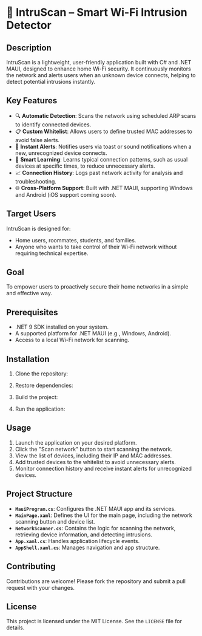 ﻿# 🔐 IntruScan – Smart Wi-Fi Intrusion Detector

## Description
IntruScan is a lightweight, user-friendly application built with C# and .NET MAUI, designed to enhance home Wi-Fi security. It continuously monitors the network and alerts users when an unknown device connects, helping to detect potential intrusions instantly.

## Key Features
- 🔍 **Automatic Detection**: Scans the network using scheduled ARP scans to identify connected devices.
- 📋 **Custom Whitelist**: Allows users to define trusted MAC addresses to avoid false alerts.
- 🚨 **Instant Alerts**: Notifies users via toast or sound notifications when a new, unrecognized device connects.
- 🧠 **Smart Learning**: Learns typical connection patterns, such as usual devices at specific times, to reduce unnecessary alerts.
- 📈 **Connection History**: Logs past network activity for analysis and troubleshooting.
- 🌐 **Cross-Platform Support**: Built with .NET MAUI, supporting Windows and Android (iOS support coming soon).

## Target Users
IntruScan is designed for:
- Home users, roommates, students, and families.
- Anyone who wants to take control of their Wi-Fi network without requiring technical expertise.

## Goal
To empower users to proactively secure their home networks in a simple and effective way.

## Prerequisites
- .NET 9 SDK installed on your system.
- A supported platform for .NET MAUI (e.g., Windows, Android).
- Access to a local Wi-Fi network for scanning.

## Installation
1. Clone the repository:

2. Restore dependencies:
  
3. Build the project:
      
4. Run the application:
 

## Usage
1. Launch the application on your desired platform.
2. Click the "Scan network" button to start scanning the network.
3. View the list of devices, including their IP and MAC addresses.
4. Add trusted devices to the whitelist to avoid unnecessary alerts.
5. Monitor connection history and receive instant alerts for unrecognized devices.

## Project Structure
- **`MauiProgram.cs`**: Configures the .NET MAUI app and its services.
- **`MainPage.xaml`**: Defines the UI for the main page, including the network scanning button and device list.
- **`NetworkScanner.cs`**: Contains the logic for scanning the network, retrieving device information, and detecting intrusions.
- **`App.xaml.cs`**: Handles application lifecycle events.
- **`AppShell.xaml.cs`**: Manages navigation and app structure.

## Contributing
Contributions are welcome! Please fork the repository and submit a pull request with your changes.

## License
This project is licensed under the MIT License. See the `LICENSE` file for details.
  